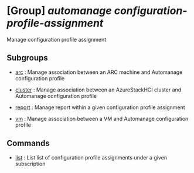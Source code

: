 # [Group] _automanage configuration-profile-assignment_

Manage configuration profile assignment

## Subgroups

- [arc](/Commands/automanage/configuration-profile-assignment/arc/readme.md)
: Manage association between an ARC machine and Automanage configuration profile

- [cluster](/Commands/automanage/configuration-profile-assignment/cluster/readme.md)
: Manage association between an AzureStackHCI cluster and Automanage configuration profile

- [report](/Commands/automanage/configuration-profile-assignment/report/readme.md)
: Manage report within a given configuration profile assignment

- [vm](/Commands/automanage/configuration-profile-assignment/vm/readme.md)
: Manage association between a VM and Automanage configuration profile

## Commands

- [list](/Commands/automanage/configuration-profile-assignment/_list.md)
: List list of configuration profile assignments under a given subscription
